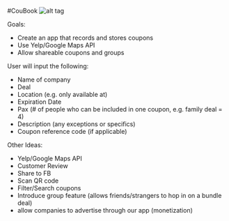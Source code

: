 #CouBook
![alt tag](http://i68.tinypic.com/2vv2cg7.jpg)

Goals:
 - Create an app that records and stores coupons
 - Use Yelp/Google Maps API
 - Allow shareable coupons and groups

User will input the following:
- Name of company
- Deal
- Location (e.g. only available at)
- Expiration Date
- Pax (# of people who can be included in one coupon, e.g. family deal = 4)
- Description (any exceptions or specifics)
- Coupon reference code (if applicable)


Other Ideas:
- Yelp/Google Maps API
- Customer Review
- Share to FB
- Scan QR code
- Filter/Search coupons
- Introduce group feature (allows friends/strangers to hop in on a bundle deal)
- allow companies to advertise through our app (monetization)
